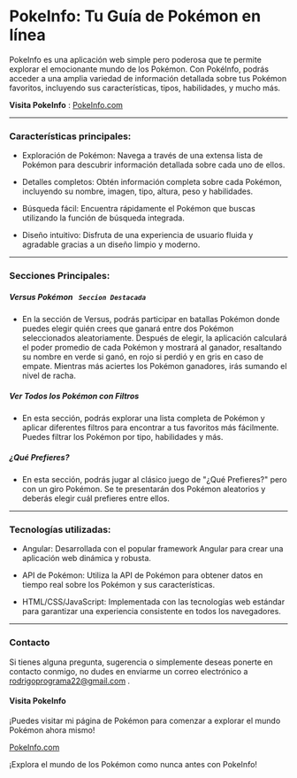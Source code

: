 # PokeInfo: Tu Guía de Pokémon en línea
PokeInfo es una aplicación web simple pero poderosa que te permite explorar el emocionante mundo de los Pokémon. Con PokéInfo, podrás acceder a una amplia variedad de información detallada sobre tus Pokémon favoritos, incluyendo sus características, tipos, habilidades, y mucho más.

**Visita PokeInfo** : [PokeInfo.com](https://pokeinfo-rodri.netlify.app/inicio "Página de Pokémon")

------------
### Características principales:
- Exploración de Pokémon: Navega a través de una extensa lista de Pokémon para descubrir información detallada sobre cada uno de ellos.

- Detalles completos: Obtén información completa sobre cada Pokémon, incluyendo su nombre, imagen, tipo, altura, peso y habilidades.

- Búsqueda fácil: Encuentra rápidamente el Pokémon que buscas utilizando la función de búsqueda integrada.

- Diseño intuitivo: Disfruta de una experiencia de usuario fluida y agradable gracias a un diseño limpio y moderno.

------------
### Secciones Principales:
##### Versus Pokémon   ` Seccion Destacada`
- En la sección de Versus, podrás participar en batallas Pokémon donde puedes elegir quién crees que ganará entre dos Pokémon seleccionados aleatoriamente. Después de elegir, la aplicación calculará el poder promedio de cada Pokémon y mostrará al ganador, resaltando su nombre en verde si ganó, en rojo si perdió y en gris en caso de empate. Mientras más aciertes los Pokémon ganadores, irás sumando el nivel de racha.

##### Ver Todos los Pokémon con Filtros
- En esta sección, podrás explorar una lista completa de Pokémon y aplicar diferentes filtros para encontrar a tus favoritos más fácilmente. Puedes filtrar los Pokémon por tipo, habilidades y más.

##### ¿Qué Prefieres?
- En esta sección, podrás jugar al clásico juego de "¿Qué Prefieres?" pero con un giro Pokémon. Se te presentarán dos Pokémon aleatorios y deberás elegir cuál prefieres entre ellos.

------------
### Tecnologías utilizadas:
- Angular: Desarrollada con el popular framework Angular para crear una aplicación web dinámica y robusta.

- API de Pokémon: Utiliza la API de Pokémon para obtener datos en tiempo real sobre los Pokémon y sus características.

- HTML/CSS/JavaScript: Implementada con las tecnologías web estándar para garantizar una experiencia consistente en todos los navegadores.

------------
### Contacto
Si tienes alguna pregunta, sugerencia o simplemente deseas ponerte en contacto conmigo, no dudes en enviarme un correo electrónico a rodrigoprograma22@gmail.com .

#### Visita PokeInfo
¡Puedes visitar mi página de Pokémon para comenzar a explorar el mundo Pokémon ahora mismo!

[PokeInfo.com](https://pokeinfo-rodri.netlify.app/inicio "Página de Pokémon")

¡Explora el mundo de los Pokémon como nunca antes con PokeInfo!